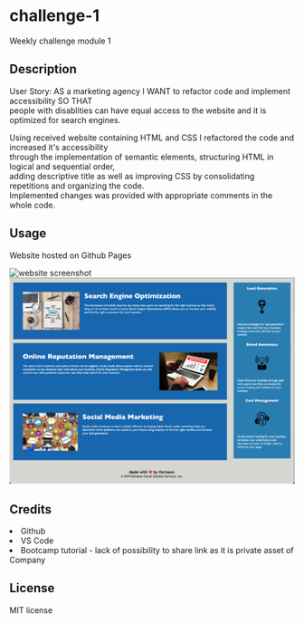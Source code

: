 # challenge-1
Weekly challenge module 1

## Description

User Story: AS a marketing agency I WANT to refactor code and implement accessibility SO THAT <br>
people with disablities can have equal access to the website and it is optimized for search 
engines.

Using received website containing HTML and CSS I refactored the code and increased it's accessibility <br>
through the implementation of semantic elements, structuring HTML in logical and sequential order, <br>
adding descriptive title as well as improving CSS by consolidating repetitions and organizing the code. <br>
Implemented changes was provided with appropriate comments in the whole code.

## Usage

Website <a src="https://martamilewczyk.github.io/challenge-1/">hosted</a> on Github Pages

![website screenshot](assets/images/screenshot2.png) <br>
![website screenshot](assets/images/screenshot1.png)

## Credits

<li><a src="https://github.com/">Github</a></li>

<li><a src="https://code.visualstudio.com/">VS Code</a></li>

<li>Bootcamp tutorial - lack of possibility to share link as it is private asset of Company</li> 

## License

MIT license




